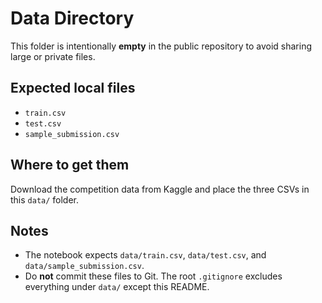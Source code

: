 # Data Directory

This folder is intentionally **empty** in the public repository to avoid sharing large or private files.

## Expected local files
- `train.csv`
- `test.csv`
- `sample_submission.csv`

## Where to get them
Download the competition data from Kaggle and place the three CSVs in this `data/` folder.

## Notes
- The notebook expects `data/train.csv`, `data/test.csv`, and `data/sample_submission.csv`.
- Do **not** commit these files to Git. The root `.gitignore` excludes everything under `data/` except this README.
